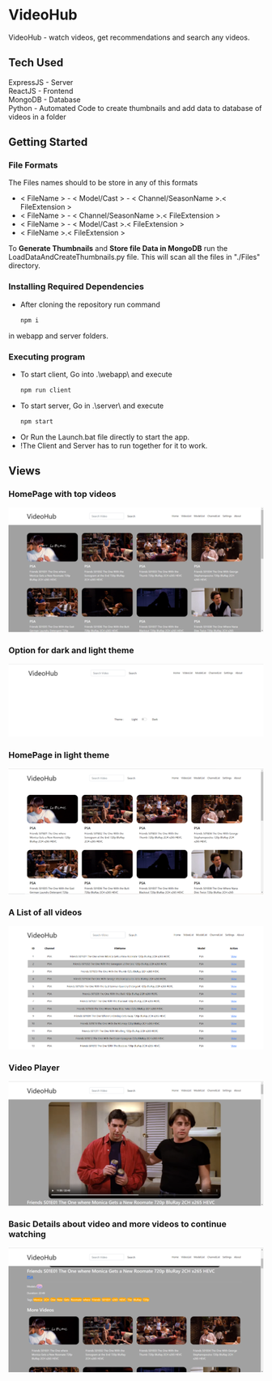 # VideoHub
VideoHub - watch videos, get recommendations and search any videos.  

## Tech Used
ExpressJS - Server  
ReactJS   - Frontend  
MongoDB   - Database  
Python    - Automated Code to create thumbnails and add data to database of videos in a folder  

## Getting Started

### File Formats

The Files names should to be store in any of this formats
* < FileName > - < Model/Cast > - < Channel/SeasonName >.< FileExtension >
* < FileName > - < Channel/SeasonName >.< FileExtension >
* < FileName > - < Model/Cast >.< FileExtension >
* < FileName >.< FileExtension >

To **Generate Thumbnails** and **Store file Data in MongoDB** run the LoadDataAndCreateThumbnails.py file. This will scan all the files in "./Files" directory.


### Installing Required Dependencies

* After cloning the repository run command
  ```bash
  npm i
  ```
  
in webapp and server folders.

### Executing program

* To start client, Go into .\webapp\ and execute
  ```bash
  npm run client
  ```
* To start server, Go  in .\server\ and execute
  ```bash
  npm start
  ```
* Or Run the Launch.bat file directly to start the app.
* !The Client and Server has to run together for it to work.

## Views

### HomePage with top videos
![image](https://github.com/shivansh1012/VideoHub/blob/main/ReadMEPics/HomePage%20darkmode.png)

### Option for dark and light theme
![image](https://github.com/shivansh1012/VideoHub/blob/main/ReadMEPics/SettingsPage.png)

### HomePage in light theme
![image](https://github.com/shivansh1012/VideoHub/blob/main/ReadMEPics/HomePage.png)

### A List of all videos
![image](https://github.com/shivansh1012/VideoHub/blob/main/ReadMEPics/VideoList.png)

### Video Player
![image](https://github.com/shivansh1012/VideoHub/blob/main/ReadMEPics/Videoplayer.png)

### Basic Details about video and more videos to continue watching
![image](https://github.com/shivansh1012/VideoHub/blob/main/ReadMEPics/Videoplayermorevideos.png)
